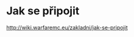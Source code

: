 <!-- TITLE: Zakladní -->
<!-- SUBTITLE: Základní informace a návody o serveru, které by měl každý znát -->

# Jak se připojit
http://wiki.warfaremc.eu/zakladni/jak-se-pripojit